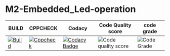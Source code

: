 # M2-Embedded_Led-operation

| BUILD                                                                                                                                                                                                    | CPPCHECK                                                                                                                                                                                                      | Codacy                                                                                                                                                                                                                                                                                                         | Code Quality score                                                   | code grade                                                    |
|----------------------------------------------------------------------------------------------------------------------------------------------------------------------------------------------------------|---------------------------------------------------------------------------------------------------------------------------------------------------------------------------------------------------------------|----------------------------------------------------------------------------------------------------------------------------------------------------------------------------------------------------------------------------------------------------------------------------------------------------------------|----------------------------------------------------------------------|---------------------------------------------------------------|
| [![Build](https://github.com/gulamsuhail00/M2-Embedded_Led-operation/actions/workflows/compile.yml/badge.svg)](https://github.com/gulamsuhail00/M2-Embedded_Led-operation/actions/workflows/compile.yml) | [![Cppcheck](https://github.com/gulamsuhail00/M2-Embedded_Led-operation/actions/workflows/cppcheck.yml/badge.svg)](https://github.com/gulamsuhail00/M2-Embedded_Led-operation/actions/workflows/cppcheck.yml) | [![Codacy Badge](https://app.codacy.com/project/badge/Grade/3ba7a878c90648c283203dc50d14776a)](https://www.codacy.com/gh/gulamsuhail00/M2-Embedded_Led-operation/dashboard?utm_source=github.com&amp;utm_medium=referral&amp;utm_content=gulamsuhail00/M2-Embedded_Led-operation&amp;utm_campaign=Badge_Grade) | ![Code quality score](https://api.codiga.io/project/30251/score/svg) | ![Code Grade](https://api.codiga.io/project/30251/status/svg) |
